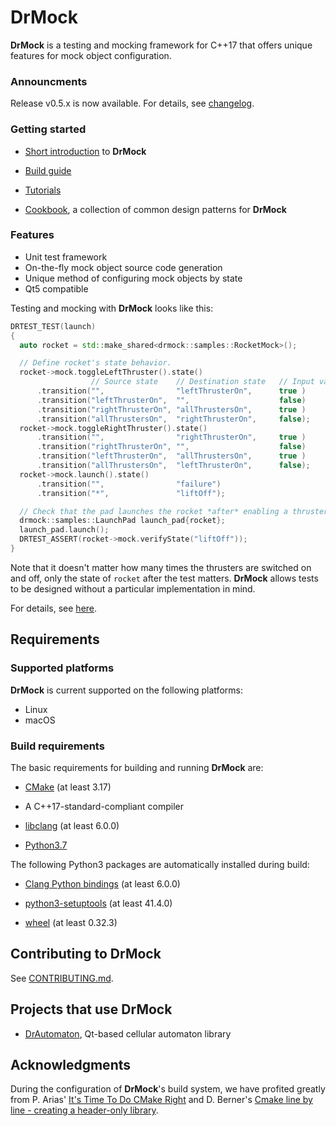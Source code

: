 <!--
Copyright 2019 Ole Kliemann, Malte Kliemann

This file is part of DrMock.

DrMock is free software: you can redistribute it and/or modify it
under the terms of the GNU General Public License as published by
the Free Software Foundation, either version 3 of the License, or
(at your option) any later version.

DrMock is distributed in the hope that it will be useful, but
WITHOUT ANY WARRANTY; without even the implied warranty of
MERCHANTABILITY or FITNESS FOR A PARTICULAR PURPOSE.  See the GNU
General Public License for more details.

You should have received a copy of the GNU General Public License
along with DrMock.  If not, see <https://www.gnu.org/licenses/>.
-->

# DrMock

**DrMock** is a testing and mocking framework for C++17 that offers unique
features for mock object configuration.

### Announcments

Release v0.5.x is now available. For details, see
[changelog](CHANGELOG.md).

### Getting started

* [Short introduction](docs/introduction.md) to **DrMock**

* [Build guide](docs/build.md)

* [Tutorials](docs/tutorial.md)

* [Cookbook](docs/cookbook.md), a collection of common design patterns for **DrMock**

### Features

* Unit test framework
* On-the-fly mock object source code generation
* Unique method of configuring mock objects by state
* Qt5 compatible

Testing and mocking with **DrMock** looks like this:
```cpp
DRTEST_TEST(launch)
{
  auto rocket = std::make_shared<drmock::samples::RocketMock>();

  // Define rocket's state behavior.
  rocket->mock.toggleLeftThruster().state()
                  // Source state    // Destination state   // Input value
      .transition("",                "leftThrusterOn",      true )
      .transition("leftThrusterOn",  "",                    false)
      .transition("rightThrusterOn", "allThrustersOn",      true )
      .transition("allThrustersOn",  "rightThrusterOn",     false);
  rocket->mock.toggleRightThruster().state()
      .transition("",                "rightThrusterOn",     true )
      .transition("rightThrusterOn", "",                    false)
      .transition("leftThrusterOn",  "allThrustersOn",      true )
      .transition("allThrustersOn",  "leftThrusterOn",      false);
  rocket->mock.launch().state()
      .transition("",                "failure")
      .transition("*",               "liftOff");

  // Check that the pad launches the rocket *after* enabling a thruster.
  drmock::samples::LaunchPad launch_pad{rocket};
  launch_pad.launch();
  DRTEST_ASSERT(rocket->mock.verifyState("liftOff"));
}
```
Note that it doesn't matter how many times the thrusters are switched on
and off, only the state of `rocket` after the test matters. **DrMock**
allows tests to be designed without a particular implementation in mind.

For details, see [here](docs/samples/states.md).

## Requirements

### Supported platforms

**DrMock** is current supported on the following platforms:

* Linux
* macOS

### Build requirements

The basic requirements for building and running **DrMock** are:

* [CMake](https://cmake.org) (at least 3.17)

* A C++17-standard-compliant compiler

* [libclang](http://llvm.org/git/clang) (at least 6.0.0)

* [Python3.7](https://www.python.org)

The following Python3 packages are automatically installed during build:

* [Clang Python bindings](https://github.com/llvm-mirror/clang/tree/master/bindings/python)
  (at least 6.0.0)

* [python3-setuptools](https://pypi.org/project/setuptools) (at least 41.4.0)

* [wheel](https://pythonwheels.com) (at least 0.32.3)

## Contributing to **DrMock**

See [CONTRIBUTING.md](CONTRIBUTING.md).

## Projects that use **DrMock**

* [DrAutomaton](https://github.com/DrCpp/DrAutomaton), Qt-based cellular automaton library

## Acknowledgments

During the configuration of **DrMock**'s build system, we have profited
greatly from P. Arias'
[It's Time To Do CMake Right](https://pabloariasal.github.io/2018/02/19/its-time-to-do-cmake-right/)
and D. Berner's
[Cmake line by line - creating a header-only library](http://dominikberner.ch/cmake-interface-lib/).
